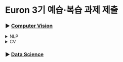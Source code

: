 # Euron 3기 예습·복습 과제 제출

### ▶ [Computer Vision](https://github.com/Ewha-Euron/2022-2-Euron-CV)

<details>
<summary>NLP</summary>
<div markdown="1">       

  | 주차 | 내용             | 발표자                               | 발표자료 |
| ---- | ---------------- | ------------------------------------ | -------- |
|  17주차   |   cs224n 18강   |  문예지, 김수한   | [📚]()    |

## Assignment
### 📍 예습과제 

1️⃣ CS224N 18강을 수강하고, 요약 및 정리한 내용을 깃허브에 업로드  
2️⃣ (선택) 질문 사항이나 공유하고 싶은 내용 `Ewha-Euron/2022-02-Euron-NLP` issue에 추가

### 예습과제 제출 방법
  
> 해당 파일을 `master` branch에 업로드하신 후 해당 `master`  branch에서  `pull request` 를 진행해주세요.
  
- 과제 제출 방법
    - 레포: (origin) username/2022-2-Euron-Study-Assignment
    - 브랜치: `master`
    - 해당 주차 브랜치에 과제 업로드하고 Pull Request, 이때 label은 `NLP` , `예습과제`
    
### 📍 복습과제
  - 이번 주 강의는 NLP의 미래에 대한 개괄적인 강의로, 기술적인 부분이 많이 나오지는 않으므로 복습 과제는 없습니다.
  
## **Due**
- 17주차 예습과제
    - **1월 2일**까지 제출합니다.

</div>
</details>

<details>
<summary>CV</summary>
<div markdown="1">

<br />  
  
| 주차 | 내용         | 발표자                       | 발표자료 |
| ---- | ------------ | ---------------------------- | -------- |
|  17   |논문스터디    | 고주은, 백승민               |[📚] |



## Assignment
  

### **📍 17주차 예습과제**

>  `3D human pose estimation in video with temporal convolutions and semi-supervised training` <br>
>  `AN IMAGE IS WORTH 16X16 WORDS: TRANSFORMERS FOR IMAGE RECOGNITION AT SCALE`<br>
>  주어진 논문을 읽고, 요약 및 정리한 내용을 깃허브에 업로드
    (선택) 질문 사항이나 공유하고 싶은 내용은 'Ewha-Euron/2022-2-Euron-CV' issue에 추가

### **📍 17주차 복습과제**

> [https://cs231n.github.io/assignments2021/assignment3/](https://cs231n.github.io/assignments2021/assignment3/)의 `Q4: Generative  `Generative_Adversarial_Networks.ipynb` 을 완료하신 후, `.py` 파일로 변환해서 제출해주세요. (모든 cell을 하나의 py 파일에 합쳐주세요) - 파일명: `generative_adversarial_networks.py` 



**복습과제 제출 방법**

> 해당 파일을 Week_17 branch에 업로드하신 후 해당 Week_8-17 branch에서 pull request 를 진행해주세요.
>
## **Due**

- 8주차 예습과제
    - **1월 2일**까지 제출합니다.
- 7주차 복습과제
    - **1월 2일**까지 제출합니다.

</div>
</details>


### ▶ [Data Science](https://github.com/Ewha-Euron/2022-2-Euron-DS)

